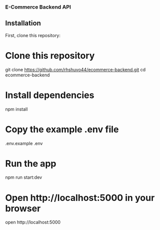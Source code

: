 ### E-Commerce Backend API

## Installation

First, clone this repository:

# Clone this repository

git clone https://github.com/rhshuvo44/ecommerce-backend.git
cd ecommerce-backend

# Install dependencies

npm install

# Copy the example .env file

.env.example .env

# Run the app

npm run start:dev

# Open http://localhost:5000 in your browser

open http://localhost:5000
